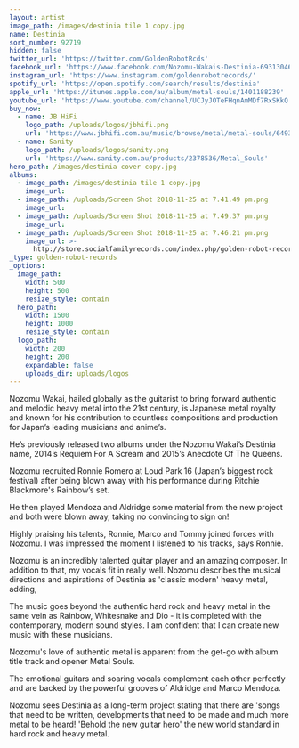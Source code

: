 ```yaml
---
layout: artist
image_path: /images/destinia tile 1 copy.jpg
name: Destinia
sort_number: 92719
hidden: false
twitter_url: 'https://twitter.com/GoldenRobotRcds'
facebook_url: 'https://www.facebook.com/Nozomu-Wakais-Destinia-693130460762628/'
instagram_url: 'https://www.instagram.com/goldenrobotrecords/'
spotify_url: 'https://open.spotify.com/search/results/destinia'
apple_url: 'https://itunes.apple.com/au/album/metal-souls/1401188239'
youtube_url: 'https://www.youtube.com/channel/UCJyJOTeFHqnAmMDf7RxSKkQ'
buy_now:
  - name: JB HiFi
    logo_path: /uploads/logos/jbhifi.png
    url: 'https://www.jbhifi.com.au/music/browse/metal/metal-souls/649305/'
  - name: Sanity
    logo_path: /uploads/logos/sanity.png
    url: 'https://www.sanity.com.au/products/2378536/Metal_Souls'
hero_path: /images/destinia cover copy.jpg
albums:
  - image_path: /images/destinia tile 1 copy.jpg
    image_url:
  - image_path: /uploads/Screen Shot 2018-11-25 at 7.41.49 pm.png
    image_url:
  - image_path: /uploads/Screen Shot 2018-11-25 at 7.49.37 pm.png
    image_url:
  - image_path: /uploads/Screen Shot 2018-11-25 at 7.46.21 pm.png
    image_url: >-
      http://store.socialfamilyrecords.com/index.php/golden-robot-records/destina-metal-soul-cd.html
_type: golden-robot-records
_options:
  image_path:
    width: 500
    height: 500
    resize_style: contain
  hero_path:
    width: 1500
    height: 1000
    resize_style: contain
  logo_path:
    width: 200
    height: 200
    expandable: false
    uploads_dir: uploads/logos
---
```


Nozomu Wakai, hailed globally as the guitarist to bring forward authentic and melodic heavy metal into the 21st century, is Japanese metal royalty and known for his contribution to countless compositions and production for Japan’s leading musicians and anime’s.

He’s previously released two albums under the Nozomu Wakai’s Destinia name, 2014’s Requiem For A Scream and 2015’s Anecdote Of The Queens.

Nozomu recruited Ronnie Romero at Loud Park 16 (Japan’s biggest rock festival) after being blown away with his performance during Ritchie Blackmore's Rainbow’s set.

He then played Mendoza and Aldridge some material from the new project and both were blown away, taking no convincing to sign on!

Highly praising his talents, Ronnie, Marco and Tommy joined forces with Nozomu. I was impressed the moment I listened to his tracks, says Ronnie.

Nozomu is an incredibly talented guitar player and an amazing composer. In addition to that, my vocals fit in really well. Nozomu describes the musical directions and aspirations of Destinia as 'classic modern' heavy metal, adding,

The music goes beyond the authentic hard rock and heavy metal in the same vein as Rainbow, Whitesnake and Dio - it is completed with the contemporary, modern sound styles. I am confident that I can create new music with these musicians.

Nozomu's love of authentic metal is apparent from the get-go with album title track and opener Metal Souls.

The emotional guitars and soaring vocals complement each other perfectly and are backed by the powerful grooves of Aldridge and Marco Mendoza.

Nozomu sees Destinia as a long-term project stating that there are 'songs that need to be written, developments that need to be made and much more metal to be heard! 'Behold the new guitar hero' the new world standard in hard rock and heavy metal.